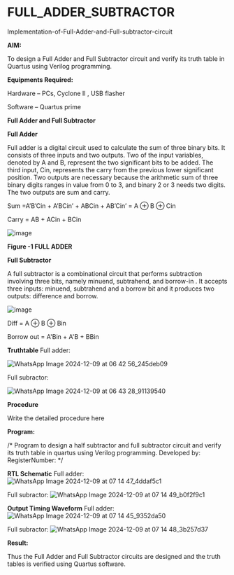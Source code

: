 # FULL_ADDER_SUBTRACTOR

Implementation-of-Full-Adder-and-Full-subtractor-circuit

**AIM:**

To design a Full Adder and Full Subtractor circuit and verify its truth table in Quartus using Verilog programming.

**Equipments Required:**

Hardware – PCs, Cyclone II , USB flasher

Software – Quartus prime

**Full Adder and Full Subtractor**

**Full Adder**

Full adder is a digital circuit used to calculate the sum of three binary bits. It consists of three inputs and two outputs. Two of the input variables, denoted by A and B, represent the two significant bits to be added. The third input, Cin, represents the carry from the previous lower significant position. Two outputs are necessary because the arithmetic sum of three binary digits ranges in value from 0 to 3, and binary 2 or 3 needs two digits. The two outputs are sum and carry.

Sum =A’B’Cin + A’BCin’ + ABCin + AB’Cin’ = A ⊕ B ⊕ Cin 

Carry = AB + ACin + BCin

![image](https://github.com/naavaneetha/FULL_ADDER_SUBTRACTOR/assets/154305477/0f30ba51-5ffb-4198-845f-18e054f675e7)

**Figure -1 FULL ADDER**

**Full Subtractor**

A full subtractor is a combinational circuit that performs subtraction involving three bits, namely minuend, subtrahend, and borrow-in . It accepts three inputs: minuend, subtrahend and a borrow bit and it produces two outputs: difference and borrow.

![image](https://github.com/naavaneetha/FULL_ADDER_SUBTRACTOR/assets/154305477/02b24f51-ab51-4304-9ad6-7b81ffc1ead5)

Diff = A ⊕ B ⊕ Bin 

Borrow out = A'Bin + A'B + BBin

**Truthtable**
Full adder:

![WhatsApp Image 2024-12-09 at 06 42 56_245deb09](https://github.com/user-attachments/assets/51d3e627-a6ee-4abb-b983-4005e12d580b)

Full subractor:

![WhatsApp Image 2024-12-09 at 06 43 28_91139540](https://github.com/user-attachments/assets/a0523ea0-4539-40bd-8df2-77d01183d7e7)



**Procedure**

Write the detailed procedure here

**Program:**

/* Program to design a half subtractor and full subtractor circuit and verify its truth table in quartus using Verilog programming. Developed by: RegisterNumber:
*/

**RTL Schematic**
Full adder: 
![WhatsApp Image 2024-12-09 at 07 14 47_4ddaf5c1](https://github.com/user-attachments/assets/4ff53f94-4ac7-49b8-b3f7-06d9c011ff4a)

Full subractor:
![WhatsApp Image 2024-12-09 at 07 14 49_b0f2f9c1](https://github.com/user-attachments/assets/a05f28aa-2488-4731-b0bf-50d2d0301be1)


**Output Timing Waveform**
Full adder:
![WhatsApp Image 2024-12-09 at 07 14 45_9352da50](https://github.com/user-attachments/assets/9f248d42-2b22-4d16-b32f-1562f3fa36d6)

Full subractor:
![WhatsApp Image 2024-12-09 at 07 14 48_3b257d37](https://github.com/user-attachments/assets/dc618b0f-7752-4a80-b5ef-21e1fe0d80bc)

**Result:**

Thus the Full Adder and Full Subtractor circuits are designed and the truth tables is verified using Quartus software.



